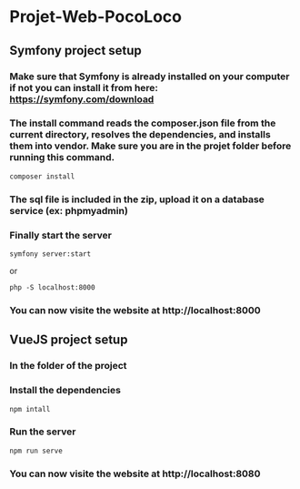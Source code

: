 # Projet-Web-PocoLoco
## Symfony project setup
### Make sure that Symfony is already installed on your computer if not you can install it from here: https://symfony.com/download
### The install command reads the composer.json file from the current directory, resolves the dependencies, and installs them into vendor. Make sure you are in the projet folder before running this command.
```
composer install
```
### The sql file is included in the zip, upload it on a database service (ex: phpmyadmin)
### Finally start the server
```
symfony server:start
``` 
or 
```
php -S localhost:8000
```
### You can now visite the website at http://localhost:8000

## VueJS project setup
### In the folder of the project 
### Install the dependencies
```
npm intall
```
### Run the server
```
npm run serve
```
### You can now visite the website at http://localhost:8080
